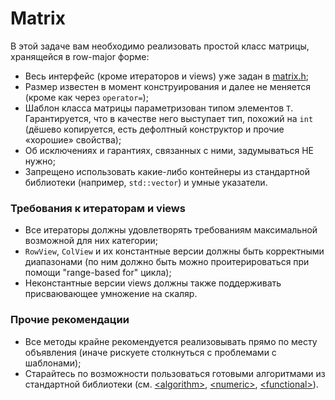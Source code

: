 # Matrix

В этой задаче вам необходимо реализовать простой класс матрицы, хранящейся в row-major форме:

- Весь интерфейс (кроме итераторов и views) уже задан в [matrix.h](src/matrix.h);
- Размер известен в момент конструирования и далее не меняется (кроме как через `operator=`);
- Шаблон класса матрицы параметризован типом элементов `T`. Гарантируется, что в качестве него выступает тип, похожий на `int` (дёшево копируется, есть дефолтный конструктор и прочие &laquo;хорошие&raquo; свойства);
- Об исключениях и гарантиях, связанных с ними, задумываться НЕ нужно;
- Запрещено использовать какие-либо контейнеры из стандартной библиотеки (например, `std::vector`) и умные указатели.

### Требования к итераторам и views

- Все итераторы должны удовлетворять требованиям максимальной возможной для них категории;
- `RowView`, `ColView` и их константные версии должны быть корректными диапазонами (по ним должно быть можно проитерироваться при помощи "range-based for" цикла);
- Неконстантные версии views должны также поддерживать присваювающее умножение на скаляр.

### Прочие рекомендации

- Все методы крайне рекомендуется реализовывать прямо по месту объявления (иначе рискуете столкнуться с проблемами с шаблонами);
- Старайтесь по возможности пользоваться готовыми алгоритмами из стандартной библиотеки (см. [\<algorithm\>](https://en.cppreference.com/w/cpp/algorithm), [\<numeric\>](https://en.cppreference.com/w/cpp/numeric), [\<functional\>](https://en.cppreference.com/w/cpp/utility/functional)).
